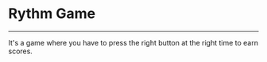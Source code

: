 # Rythm Game
<hr>
It's a game where you have to press the right button at the right time to earn scores.

